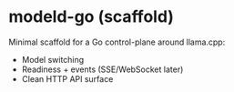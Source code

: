 # modeld-go (scaffold)

Minimal scaffold for a Go control-plane around llama.cpp:
- Model switching
- Readiness + events (SSE/WebSocket later)
- Clean HTTP API surface
